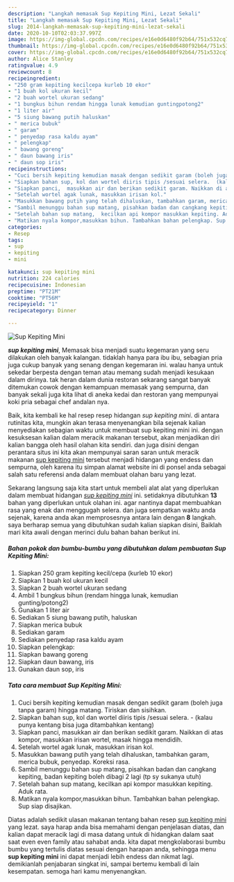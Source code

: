 ```yaml
---
description: "Langkah memasak Sup Kepiting Mini, Lezat Sekali"
title: "Langkah memasak Sup Kepiting Mini, Lezat Sekali"
slug: 2014-langkah-memasak-sup-kepiting-mini-lezat-sekali
date: 2020-10-10T02:03:37.997Z
image: https://img-global.cpcdn.com/recipes/e16e0d6480f92b64/751x532cq70/sup-kepiting-mini-foto-resep-utama.jpg
thumbnail: https://img-global.cpcdn.com/recipes/e16e0d6480f92b64/751x532cq70/sup-kepiting-mini-foto-resep-utama.jpg
cover: https://img-global.cpcdn.com/recipes/e16e0d6480f92b64/751x532cq70/sup-kepiting-mini-foto-resep-utama.jpg
author: Alice Stanley
ratingvalue: 4.9
reviewcount: 8
recipeingredient:
- "250 gram kepiting kecilcepa kurleb 10 ekor"
- "1 buah kol ukuran kecil"
- "2 buah wortel ukuran sedang"
- "1 bungkus bihun rendam hingga lunak kemudian guntingpotong2"
- "1 liter air"
- "5 siung bawang putih haluskan"
- " merica bubuk"
- " garam"
- " penyedap rasa kaldu ayam"
- " pelengkap"
- " bawang goreng"
- " daun bawang iris"
- " daun sop iris"
recipeinstructions:
- "Cuci bersih kepiting kemudian masak dengan sedikit garam (boleh juga tanpa garam) hingga matang. Tiriskan dan sisihkan."
- "Siapkan bahan sup, kol dan wortel diiris tipis /sesuai selera.  (kalau punya kentang bisa juga ditambahkan kentang)"
- "Siapkan panci,  masukkan air dan berikan sedikit garam. Naikkan di atas kompor, masukkan irisan wortel, masak hingga mendidih."
- "Setelah wortel agak lunak, masukkan irisan kol."
- "Masukkan bawang putih yang telah dihaluskan, tambahkan garam, merica bubuk, penyedap. Koreksi rasa."
- "Sambil menunggu bahan sup matang, pisahkan badan dan cangkang kepiting, badan kepiting boleh dibagi 2 lagi (tp sy sukanya utuh)"
- "Setelah bahan sup matang,  kecilkan api kompor masukkan kepiting. Aduk rata."
- "Matikan nyala kompor,masukkan bihun. Tambahkan bahan pelengkap. Sup siap disajikan."
categories:
- Resep
tags:
- sup
- kepiting
- mini

katakunci: sup kepiting mini 
nutrition: 224 calories
recipecuisine: Indonesian
preptime: "PT21M"
cooktime: "PT56M"
recipeyield: "1"
recipecategory: Dinner

---
```



![Sup Kepiting Mini](https://img-global.cpcdn.com/recipes/e16e0d6480f92b64/751x532cq70/sup-kepiting-mini-foto-resep-utama.jpg)

<b><i>sup kepiting mini</i></b>, Memasak bisa menjadi suatu kegemaran yang seru dilakukan oleh banyak kalangan. tidaklah hanya para ibu ibu, sebagian pria juga cukup banyak yang senang dengan kegemaran ini. walau hanya untuk sekedar berpesta dengan teman atau memang sudah menjadi kesukaan dalam dirinya. tak heran dalam dunia restoran sekarang sangat banyak ditemukan cowok dengan kemampuan memasak yang sempurna, dan banyak sekali juga kita lihat di aneka kedai dan restoran yang mempunyai koki pria sebagai chef andalan nya.

Baik, kita kembali ke hal resep resep hidangan <i>sup kepiting mini</i>. di antara rutinitas kita, mungkin akan terasa menyenangkan bila sejenak kalian menyediakan sebagian waktu untuk membuat sup kepiting mini ini. dengan kesuksesan kalian dalam meracik makanan tersebut, akan menjadikan diri kalian bangga oleh hasil olahan kita sendiri. dan juga disini dengan perantara situs ini kita akan mempunyai saran saran untuk meracik makanan <u>sup kepiting mini</u> tersebut menjadi hidangan yang endess dan sempurna, oleh karena itu simpan alamat website ini di ponsel anda sebagai salah satu referensi anda dalam membuat olahan baru yang lezat.




Sekarang langsung saja kita start untuk membeli alat alat yang diperlukan dalam membuat hidangan <u><i>sup kepiting mini</i></u> ini. setidaknya dibutuhkan <b>13</b> bahan yang diperlukan untuk olahan ini. agar nantinya dapat membuahkan rasa yang enak dan menggugah selera. dan juga sempatkan waktu anda sejenak, karena anda akan memprosesnya antara lain dengan <b>8</b> langkah. saya berharap semua yang dibutuhkan sudah kalian siapkan disini, Baiklah mari kita awali dengan merinci dulu bahan bahan berikut ini.

<!--inarticleads1-->

##### Bahan pokok dan bumbu-bumbu yang dibutuhkan dalam pembuatan Sup Kepiting Mini:

1. Siapkan 250 gram kepiting kecil/cepa (kurleb 10 ekor)
1. Siapkan 1 buah kol ukuran kecil
1. Siapkan 2 buah wortel ukuran sedang
1. Ambil 1 bungkus bihun (rendam hingga lunak, kemudian gunting/potong2)
1. Gunakan 1 liter air
1. Sediakan 5 siung bawang putih, haluskan
1. Siapkan  merica bubuk
1. Sediakan  garam
1. Sediakan  penyedap rasa kaldu ayam
1. Siapkan  pelengkap:
1. Siapkan  bawang goreng
1. Siapkan  daun bawang, iris
1. Gunakan  daun sop, iris




<!--inarticleads2-->

##### Tata cara membuat Sup Kepiting Mini:

1. Cuci bersih kepiting kemudian masak dengan sedikit garam (boleh juga tanpa garam) hingga matang. Tiriskan dan sisihkan.
1. Siapkan bahan sup, kol dan wortel diiris tipis /sesuai selera.  - (kalau punya kentang bisa juga ditambahkan kentang)
1. Siapkan panci,  masukkan air dan berikan sedikit garam. Naikkan di atas kompor, masukkan irisan wortel, masak hingga mendidih.
1. Setelah wortel agak lunak, masukkan irisan kol.
1. Masukkan bawang putih yang telah dihaluskan, tambahkan garam, merica bubuk, penyedap. Koreksi rasa.
1. Sambil menunggu bahan sup matang, pisahkan badan dan cangkang kepiting, badan kepiting boleh dibagi 2 lagi (tp sy sukanya utuh)
1. Setelah bahan sup matang,  kecilkan api kompor masukkan kepiting. Aduk rata.
1. Matikan nyala kompor,masukkan bihun. Tambahkan bahan pelengkap. Sup siap disajikan.




Diatas adalah sedikit ulasan makanan tentang bahan resep <u>sup kepiting mini</u> yang lezat. saya harap anda bisa memahami dengan penjelasan diatas, dan kalian dapat meracik lagi di masa datang untuk di hidangkan dalam saat saat even even family atau sahabat anda. kita dapat mengkolaborasi bumbu bumbu yang tertulis diatas sesuai dengan harapan anda, sehingga menu <b>sup kepiting mini</b> ini dapat menjadi lebih endess dan nikmat lagi. demikianlah penjabaran singkat ini, sampai bertemu kembali di lain kesempatan. semoga hari kamu menyenangkan.
